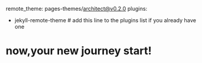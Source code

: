 remote_theme: pages-themes/architect@v0.2.0
plugins:
- jekyll-remote-theme # add this line to the plugins list if you already have one
# now,your new journey start!
